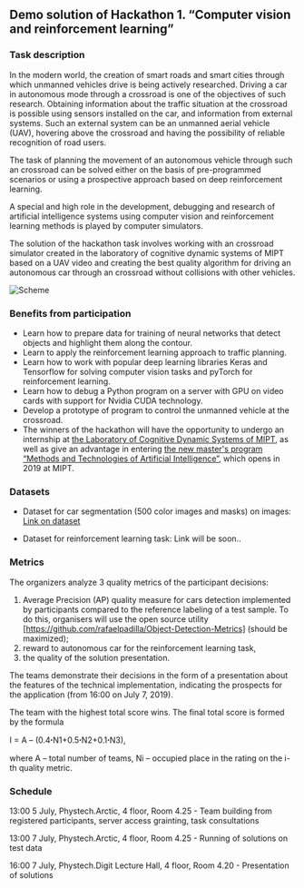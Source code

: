 
## Demo solution of Hackathon 1. “Computer vision and reinforcement learning”

### Task description

In the modern world, the creation of smart roads and smart cities through which unmanned vehicles drive is being actively researched.
Driving a car in autonomous mode through a crossroad is one of the objectives of such research. Obtaining information about the traffic situation at the crossroad is possible using sensors installed on the car, and information from external systems. Such an external system can be an unmanned aerial vehicle (UAV), hovering above the crossroad and having the possibility of reliable recognition of road users.

The task of planning the movement of an autonomous vehicle through such an crossroad can be solved either on the basis of pre-programmed scenarios or using a prospective approach based on deep reinforcement learning.

A special and high role in the development, debugging and research of artificial intelligence systems using computer vision and reinforcement learning methods is played by computer simulators.

The solution of the hackathon task involves working with an crossroad simulator created in the laboratory of cognitive dynamic systems of MIPT based on a UAV video and creating the best quality algorithm for driving an autonomous car through an crossroad without collisions with other vehicles.

![Scheme](https://github.com/cds-mipt/raai-summer-school-2019/blob/master/readme_files/Scheme-EN.png)

### Benefits from participation
- Learn how to prepare data for training of neural networks that detect objects and highlight them along the contour.
- Learn to apply the reinforcement learning approach to traffic planning.
- Learn how to work with popular deep learning libraries Keras and Tensorflow for solving computer vision tasks and pyTorch for reinforcement learning.
- Learn how to debug a Python program on a server with GPU on video cards with support for Nvidia CUDA technology.
- Develop a prototype of program to control the unmanned vehicle at the crossroad.
- The winners of the hackathon will have the opportunity to undergo an internship at [the Laboratory of Cognitive Dynamic Systems of MIPT](https://mipt.ru/science/labs/cognitive-dynamic-systems/), as well as give an advantage in entering [the new master's program “Methods and Technologies of Artificial Intelligence”](https://mipt.ru/education/departments/fpmi/master/methods-technologies-ai), which opens in 2019 at MIPT.

### Datasets

- Dataset for car segmentation (500 color images and masks) on images: [Link on dataset](https://yadi.sk/d/Cb5C5JXFwwmLJg)

- Dataset for reinforcement learning task: Link will be soon..

### Metrics
The organizers analyze 3 quality metrics of the participant decisions:
1) Average Precision (AP) quality measure for cars detection implemented by participants compared to the reference labeling of a test sample. To do this, organisers will use the open source utility [https://github.com/rafaelpadilla/Object-Detection-Metrics] (should be maximized);
2) reward to autonomous car for the reinforcement learning task,
3) the quality of the solution presentation.

The teams demonstrate their decisions in the form of a presentation about the features of the technical implementation, indicating the prospects for the application (from 16:00 on July 7, 2019).

The team with the highest total score wins. The final total score is formed by the formula

I = A – (0.4ꞏN1+0.5ꞏN2+0.1ꞏN3), 

where A – total number of teams, Ni – occupied place in the rating on the i-th quality metric.

### Schedule

13:00 5 July, Phystech.Arctic, 4 floor, Room 4.25 - Team building from registered participants, server access grainting, task consultations

13:00 7 July, Phystech.Arctic, 4 floor, Room 4.25 - Running of solutions on test data

16:00 7 July, Phystech.Digit Lecture Hall, 4 floor, Room 4.20 - Presentation of solutions

